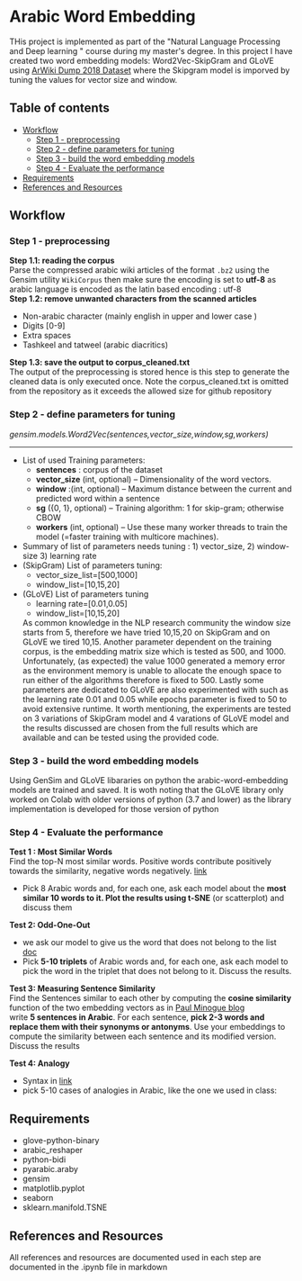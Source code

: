 # Arabic Word Embedding
THis project is implemented as part of the "Natural Language Processing and Deep learning " course during my master's degree. In this project I have created two word embedding models: Word2Vec-SkipGram and GLoVE using [ArWiki Dump 2018 Dataset](https://www.kaggle.com/datasets/abedkhooli/arabic-wiki-data-dump-2018) where the Skipgram model is imporved by tuning the values for vector size and window.

## Table of contents
* [Workflow](#workflow)
  - [Step 1 - preprocessing](step-1-preprocessing)
  - [Step 2 - define parameters for tuning](step2)
  - [Step 3 - build the word embedding models](step3)
  - [Step 4 - Evaluate the performance](step4)
* [Requirements](#requirements)
* [References and Resources]()

## Workflow
### Step 1 - preprocessing 
**Step 1.1: reading the corpus** <br>
Parse the compressed arabic wiki articles of the format `.bz2` using the Gensim utility `WikiCorpus` then make sure the encoding is set to **utf-8** as arabic language is encoded as the latin based encoding : utf-8 <br>
**Step 1.2: remove unwanted characters from the scanned articles** <br>
- Non-arabic character (mainly english in upper and lower case ) 
- Digits [0-9]
- Extra spaces
- Tashkeel and tatweel (arabic diacritics) </ul>
**Step 1.3: save the output to corpus_cleaned.txt** <br>
The output of the preprocessing is stored hence is this step to generate the cleaned data is only executed once. Note the corpus_cleaned.txt is omitted from the repository as it exceeds the allowed size for github repository

### Step 2 - define parameters for tuning
*gensim.models.Word2Vec(sentences,vector_size,window,sg,workers)*<hr>
- List of used Training parameters:
    - **sentences** : corpus of the dataset
    - **vector_size** (int, optional) – Dimensionality of the word vectors.
    - **window** :(int, optional) – Maximum distance between the current and predicted word within a sentence
    - **sg** ({0, 1}, optional) – Training algorithm: 1 for skip-gram; otherwise CBOW
    - **workers** (int, optional) – Use these many worker threads to train the model (=faster training with multicore machines). 
- Summary of list of parameters needs tuning : 1) vector_size, 2) window-size 3) learning rate
- (SkipGram) List of parameters tuning:
  - vector_size_list=[500,1000]
  - window_list=[10,15,20]
- (GLoVE) List of parameters tuning
  - learning rate=[0.01,0.05]
  - window_list=[10,15,20] </ul>
As common knowledge in the NLP research community the window size starts from 5, therefore we have tried 10,15,20 on SkipGram and on GLoVE we tired 10,15. Another parameter dependent on the training corpus, is the embedding matrix size which is tested as 500, and 1000. Unfortunately, (as expected) the value 1000 generated a memory error as the environment memory is unable to allocate the enough space to run either of the algorithms therefore is fixed to 500. Lastly some parameters are dedicated to GLoVE are also
experimented with such as the learning rate 0.01 and 0.05 while epochs parameter is fixed to 50 to avoid extensive runtime. It worth mentioning, the experiments are tested on 3 variations of SkipGram model and 4 varations of GLoVE model and the results discussed are chosen from the full results which are available and can be tested using the provided code.

### Step 3 - build the word embedding models
Using GenSim and GLoVE libararies on python the arabic-word-embedding models are trained and saved. It is woth noting that the GLoVE library only worked on Colab with older versions of python (3.7 and lower) as the library implementation is developed for those version of python

### Step 4 - Evaluate the performance
**Test 1 : Most Similar Words** <br>
Find the top-N most similar words. Positive words contribute positively towards the similarity, negative words negatively. [link](https://tedboy.github.io/nlps/generated/generated/gensim.models.Word2Vec.most_similar.html#gensim.models.Word2Vec.most_similar)<br>
- Pick 8 Arabic words and, for each one, ask each model about
the **most similar 10 words to it. Plot the results using t-SNE** (or scatterplot) and discuss
them

**Test 2: Odd-One-Out**<br>
- we ask our model to give us the word that does not belong to the list [doc](https://tedboy.github.io/nlps/generated/generated/gensim.models.Word2Vec.doesnt_match.html#gensim.models.Word2Vec.doesnt_match)
- Pick **5-10 triplets** of Arabic words and, for each one, ask each model to
pick the word in the triplet that does not belong to it. Discuss the results.

**Test 3: Measuring Sentence Similarity**<br>
Find the Sentences similar to each other by computing the **cosine similarity** function of the two embedding vectors as in [Paul Minogue blog](https://paulminogue.com/index.php/2019/09/29/introduction-to-cosine-similarity/)<br>
write **5 sentences in Arabic**. For each sentence, **pick 2-3
words and replace them with their synonyms or antonyms**. Use your embeddings to
compute the similarity between each sentence and its modified version. Discuss the
results

**Test 4: Analogy**<br>
- Syntax in [link](https://tedboy.github.io/nlps/generated/generated/gensim.models.Word2Vec.doesnt_match.html#gensim.models.Word2Vec.doesnt_match)
- pick 5-10 cases of analogies in Arabic, like the one we used in class:


## Requirements
- glove-python-binary
- arabic_reshaper
- python-bidi
- pyarabic.araby
- gensim
- matplotlib.pyplot
- seaborn
- sklearn.manifold.TSNE

## References and Resources
All references and resources are documented used in each step are documented in the .ipynb file in markdown
